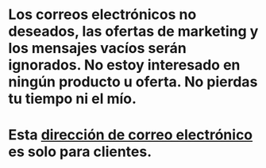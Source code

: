 # Los correos electrónicos no deseados, las ofertas de marketing y los mensajes vacíos serán ignorados. No estoy interesado en ningún producto u oferta. No pierdas tu tiempo ni el mío.
# Esta [dirección de correo electrónico](mailto:cuscuta-comenzado.0p@icloud.com) es solo para clientes.
